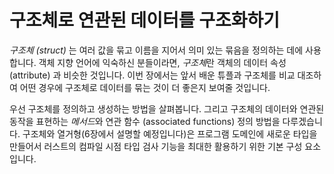 # 구조체로 연관된 데이터를 구조화하기

*구조체 (struct)* 는 여러 값을 묶고 이름을 지어서 의미 있는 묶음을
정의하는 데에 사용합니다. 객체 지향 언어에 익숙하신 분들이라면,
*구조체*란 객체의 데이터 속성 (attribute) 과 비슷한 것입니다.
이번 장에서는 앞서 배운 튜플과 구조체를 비교 대조하여 어떤
경우에 구조체로 데이터를 묶는 것이 더 좋은지 보여줄
것입니다.

우선 구조체를 정의하고 생성하는 방법을 살펴봅니다. 그리고 구조체의
데이터와 연관된 동작을 표현하는 *메서드*와 연관 함수 (associated functions)
정의 방법을 다루겠습니다. 구조체와 열거형(6장에서 설명할 예정입니다)은
프로그램 도메인에 새로운 타입을 만들어서 러스트의 컴파일 시점
타입 검사 기능을 최대한 활용하기 위한 기본 구성 요소입니다.
